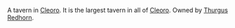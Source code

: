 A tavern in [Cleoro](Adosa/Cleoro.md). It is the largest tavern in all of [Cleoro](Adosa/Cleoro.md). Owned by [Thurgus Redhorn](../../Entities/Non-player%20Charatcters/Thurgus%20Redhorn.md).